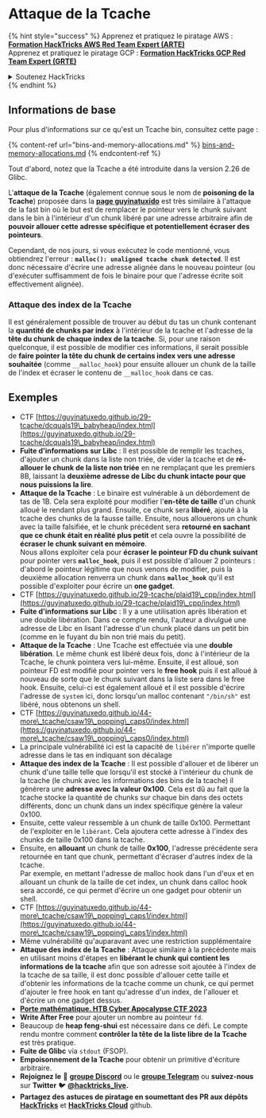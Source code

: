 # Attaque de la Tcache

{% hint style="success" %}
Apprenez et pratiquez le piratage AWS :<img src="/.gitbook/assets/arte.png" alt="" data-size="line">[**Formation HackTricks AWS Red Team Expert (ARTE)**](https://training.hacktricks.xyz/courses/arte)<img src="/.gitbook/assets/arte.png" alt="" data-size="line">\
Apprenez et pratiquez le piratage GCP : <img src="/.gitbook/assets/grte.png" alt="" data-size="line">[**Formation HackTricks GCP Red Team Expert (GRTE)**<img src="/.gitbook/assets/grte.png" alt="" data-size="line">](https://training.hacktricks.xyz/courses/grte)

<details>

<summary>Soutenez HackTricks</summary>

* Consultez les [**plans d'abonnement**](https://github.com/sponsors/carlospolop)!
* **Rejoignez le** 💬 [**groupe Discord**](https://discord.gg/hRep4RUj7f) ou le [**groupe Telegram**](https://t.me/peass) ou **suivez-nous** sur **Twitter** 🐦 [**@hacktricks\_live**](https://twitter.com/hacktricks\_live)**.**
* **Partagez des astuces de piratage en soumettant des PR aux** [**HackTricks**](https://github.com/carlospolop/hacktricks) et [**HackTricks Cloud**](https://github.com/carlospolop/hacktricks-cloud) dépôts GitHub.

</details>
{% endhint %}

## Informations de base

Pour plus d'informations sur ce qu'est un Tcache bin, consultez cette page :

{% content-ref url="bins-and-memory-allocations.md" %}
[bins-and-memory-allocations.md](bins-and-memory-allocations.md)
{% endcontent-ref %}

Tout d'abord, notez que la Tcache a été introduite dans la version 2.26 de Glibc.

L'**attaque de la Tcache** (également connue sous le nom de **poisoning de la Tcache**) proposée dans la [**page guyinatuxido**](https://guyinatuxedo.github.io/29-tcache/tcache\_explanation/index.html) est très similaire à l'attaque de la fast bin où le but est de remplacer le pointeur vers le chunk suivant dans le bin à l'intérieur d'un chunk libéré par une adresse arbitraire afin de **pouvoir allouer cette adresse spécifique et potentiellement écraser des pointeurs**.

Cependant, de nos jours, si vous exécutez le code mentionné, vous obtiendrez l'erreur : **`malloc(): unaligned tcache chunk detected`**. Il est donc nécessaire d'écrire une adresse alignée dans le nouveau pointeur (ou d'exécuter suffisamment de fois le binaire pour que l'adresse écrite soit effectivement alignée).

### Attaque des index de la Tcache

Il est généralement possible de trouver au début du tas un chunk contenant la **quantité de chunks par index** à l'intérieur de la tcache et l'adresse de la **tête du chunk de chaque index de la tcache**. Si, pour une raison quelconque, il est possible de modifier ces informations, il serait possible de **faire pointer la tête du chunk de certains index vers une adresse souhaitée** (comme `__malloc_hook`) pour ensuite allouer un chunk de la taille de l'index et écraser le contenu de `__malloc_hook` dans ce cas.

## Exemples

* CTF [https://guyinatuxedo.github.io/29-tcache/dcquals19\_babyheap/index.html](https://guyinatuxedo.github.io/29-tcache/dcquals19\_babyheap/index.html)
* **Fuite d'informations sur Libc** : Il est possible de remplir les tcaches, d'ajouter un chunk dans la liste non triée, de vider la tcache et de **ré-allouer le chunk de la liste non triée** en ne remplaçant que les premiers 8B, laissant la **deuxième adresse de Libc du chunk intacte pour que nous puissions la lire**.
* **Attaque de la Tcache** : Le binaire est vulnérable à un débordement de tas de 1B. Cela sera exploité pour modifier l'**en-tête de taille** d'un chunk alloué le rendant plus grand. Ensuite, ce chunk sera **libéré**, ajouté à la tcache des chunks de la fausse taille. Ensuite, nous allouerons un chunk avec la taille falsifiée, et le chunk précédent sera **retourné en sachant que ce chunk était en réalité plus petit** et cela ouvre la possibilité de **écraser le chunk suivant en mémoire**.\
Nous allons exploiter cela pour **écraser le pointeur FD du chunk suivant** pour pointer vers **`malloc_hook`**, puis il est possible d'allouer 2 pointeurs : d'abord le pointeur légitime que nous venons de modifier, puis la deuxième allocation renverra un chunk dans **`malloc_hook`** qu'il est possible d'exploiter pour écrire un **one gadget**.
* CTF [https://guyinatuxedo.github.io/29-tcache/plaid19\_cpp/index.html](https://guyinatuxedo.github.io/29-tcache/plaid19\_cpp/index.html)
* **Fuite d'informations sur Libc** : Il y a une utilisation après libération et une double libération. Dans ce compte rendu, l'auteur a divulgué une adresse de Libc en lisant l'adresse d'un chunk placé dans un petit bin (comme en le fuyant du bin non trié mais du petit).
* **Attaque de la Tcache** : Une Tcache est effectuée via une **double libération**. Le même chunk est libéré deux fois, donc à l'intérieur de la Tcache, le chunk pointera vers lui-même. Ensuite, il est alloué, son pointeur FD est modifié pour pointer vers le **free hook** puis il est alloué à nouveau de sorte que le chunk suivant dans la liste sera dans le free hook. Ensuite, celui-ci est également alloué et il est possible d'écrire l'adresse de `system` ici, donc lorsqu'un malloc contenant `"/bin/sh"` est libéré, nous obtenons un shell.
* CTF [https://guyinatuxedo.github.io/44-more\_tcache/csaw19\_popping\_caps0/index.html](https://guyinatuxedo.github.io/44-more\_tcache/csaw19\_popping\_caps0/index.html)
* La principale vulnérabilité ici est la capacité de `libérer` n'importe quelle adresse dans le tas en indiquant son décalage
* **Attaque des index de la Tcache** : Il est possible d'allouer et de libérer un chunk d'une taille telle que lorsqu'il est stocké à l'intérieur du chunk de la tcache (le chunk avec les informations des bins de la tcache) il générera une **adresse avec la valeur 0x100**. Cela est dû au fait que la tcache stocke la quantité de chunks sur chaque bin dans des octets différents, donc un chunk dans un index spécifique génère la valeur 0x100.
* Ensuite, cette valeur ressemble à un chunk de taille 0x100. Permettant de l'exploiter en le `libérant`. Cela ajoutera cette adresse à l'index des chunks de taille 0x100 dans la tcache.
* Ensuite, en **allouant** un chunk de taille **0x100**, l'adresse précédente sera retournée en tant que chunk, permettant d'écraser d'autres index de la tcache.\
Par exemple, en mettant l'adresse de malloc hook dans l'un d'eux et en allouant un chunk de la taille de cet index, un chunk dans calloc hook sera accordé, ce qui permet d'écrire un one gadget pour obtenir un shell.
* CTF [https://guyinatuxedo.github.io/44-more\_tcache/csaw19\_popping\_caps1/index.html](https://guyinatuxedo.github.io/44-more\_tcache/csaw19\_popping\_caps1/index.html)
* Même vulnérabilité qu'auparavant avec une restriction supplémentaire
* **Attaque des index de la Tcache** : Attaque similaire à la précédente mais en utilisant moins d'étapes en **libérant le chunk qui contient les informations de la tcache** afin que son adresse soit ajoutée à l'index de la tcache de sa taille, il est donc possible d'allouer cette taille et d'obtenir les informations de la tcache comme un chunk, ce qui permet d'ajouter le free hook en tant qu'adresse d'un index, de l'allouer et d'écrire un one gadget dessus.
* [**Porte mathématique. HTB Cyber Apocalypse CTF 2023**](https://7rocky.github.io/en/ctf/other/htb-cyber-apocalypse/math-door/)
* **Write After Free** pour ajouter un nombre au pointeur `fd`.
* Beaucoup de **heap feng-shui** est nécessaire dans ce défi. Le compte rendu montre comment **contrôler la tête de la liste libre de la Tcache** est très pratique.
* **Fuite de Glibc** via `stdout` (FSOP).
* **Empoisonnement de la Tcache** pour obtenir un primitive d'écriture arbitraire.
* **Rejoignez le** 💬 [**groupe Discord**](https://discord.gg/hRep4RUj7f) ou le [**groupe Telegram**](https://t.me/peass) ou **suivez-nous** sur **Twitter** 🐦 [**@hacktricks\_live**](https://twitter.com/hacktricks\_live)**.**
* **Partagez des astuces de piratage en soumettant des PR aux dépôts** [**HackTricks**](https://github.com/carlospolop/hacktricks) et [**HackTricks Cloud**](https://github.com/carlospolop/hacktricks-cloud) github.
